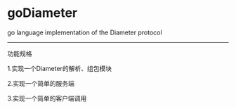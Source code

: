 # goDiameter
go language implementation of the Diameter protocol

------

功能规格

1.实现一个Diameter的解析、组包模块

2.实现一个简单的服务端

3.实现一个简单的客户端调用
